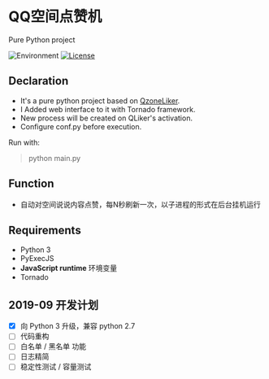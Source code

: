 QQ空间点赞机 
========= 
Pure Python project
 
![Environment](https://img.shields.io/badge/python-2.7-blue.svg)
[![License](https://img.shields.io/badge/licence-GPL%203.0-brightgreen.svg)](https://github.com/build2last/QzoneLiker/blob/master/LICENSE)

## Declaration
* It's a pure python project based on [QzoneLiker](https://github.com/zeruniverse/QzoneLiker).
* I Added web interface to it with Tornado framework.
* New process will be created on QLiker's activation.
* Configure conf.py before execution.

Run with:
> python main.py

## Function   
+ 自动对空间说说内容点赞，每N秒刷新一次，以子进程的形式在后台挂机运行

## Requirements
* Python 3
* PyExecJS
* **JavaScript runtime** 环境变量
* Tornado

## 2019-09 开发计划
- [x] 向 Python 3 升级，兼容 python 2.7
- [ ] 代码重构
- [ ] 白名单 / 黑名单 功能
- [ ] 日志精简
- [ ] 稳定性测试 / 容量测试
